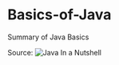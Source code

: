 # Basics-of-Java

Summary of Java Basics

Source: ![Java In a Nutshell](https://www.oreilly.com/library/view/java-in-a/9781492037248/)